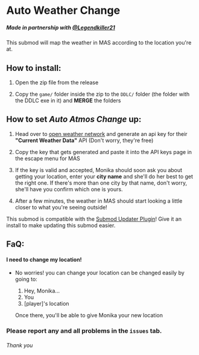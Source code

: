 # Auto Weather Change
##### Made in partnership with [@Legendkiller21](https://github.com/Legendkiller21)

This submod will map the weather in MAS according to the location you're at.

## How to install:
1. Open the zip file from the release

2. Copy the `game/` folder inside the zip to the `DDLC/` folder (the folder with the DDLC exe in it) and **MERGE** the folders

## How to set *Auto Atmos Change* up:
1. Head over to [open weather network](https://home.openweathermap.org/api_keys) and generate an api key for their **"Current Weather Data"** API
(Don't worry, they're free)

2. Copy the key that gets generated and paste it into the API keys page in the escape menu for MAS

3. If the key is valid and accepted, Monika should soon ask you about getting your location, enter your **city name** and she'll do her best to get the right one. If there's more than one city by that name, don't worry, she'll have you confirm which one is yours.

4. After a few minutes, the weather in MAS should start looking a little closer to what you're seeing outside!

This submod is compatible with the [Submod Updater Plugin](https://github.com/Booplicate/MAS-Submods-SubmodUpdaterPlugin/releases/latest)! Give it an install to make updating this submod easier.

## FaQ:
#### I need to change my location!
- No worries! you can change your location can be changed easily by going to:
    1. Hey, Monika...
    2. You
    3. [player]'s location

    Once there, you'll be able to give Monika your new location

### Please report any and all problems in the `issues` tab.
###### Thank you
